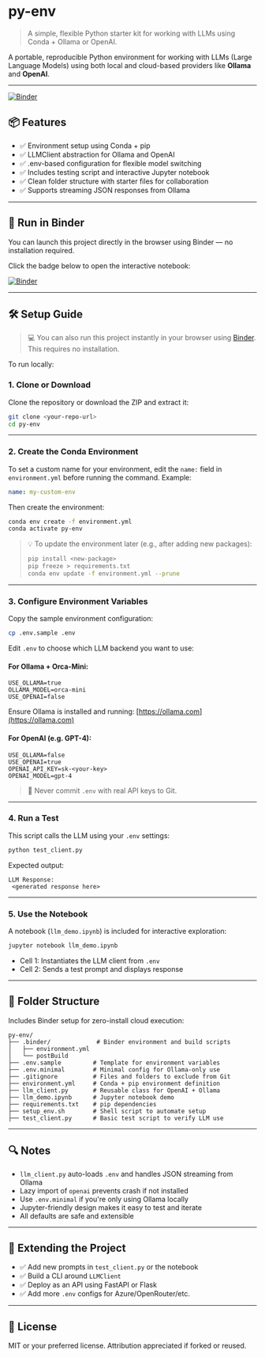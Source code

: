 # py-env

> A simple, flexible Python starter kit for working with LLMs using Conda + Ollama or OpenAI.

A portable, reproducible Python environment for working with LLMs (Large Language Models) using both local and cloud-based providers like **Ollama** and **OpenAI**.

---

[![Binder](https://mybinder.org/badge_logo.svg)](https://mybinder.org/v2/gh/vedanta/py-env/HEAD?labpath=llm_demo.ipynb)

## 📦 Features

* ✅ Environment setup using Conda + pip
* ✅ LLMClient abstraction for Ollama and OpenAI
* ✅ .env-based configuration for flexible model switching
* ✅ Includes testing script and interactive Jupyter notebook
* ✅ Clean folder structure with starter files for collaboration
* ✅ Supports streaming JSON responses from Ollama

---

## 🚀 Run in Binder

You can launch this project directly in the browser using Binder — no installation required.

Click the badge below to open the interactive notebook:

[![Binder](https://mybinder.org/badge_logo.svg)](https://mybinder.org/v2/gh/vedanta/py-env/HEAD?labpath=llm_demo.ipynb)

---

## 🛠️ Setup Guide

> 💻 You can also run this project instantly in your browser using [Binder](https://mybinder.org/v2/gh/vedanta/py-env/HEAD?labpath=llm_demo.ipynb). This requires no installation.

To run locally:

### 1. Clone or Download

Clone the repository or download the ZIP and extract it:

```bash
git clone <your-repo-url>
cd py-env
```

---

### 2. Create the Conda Environment

To set a custom name for your environment, edit the `name:` field in `environment.yml` before running the command. Example:

```yaml
name: my-custom-env
```

Then create the environment:

```bash
conda env create -f environment.yml
conda activate py-env
```

> 💡 To update the environment later (e.g., after adding new packages):
>
> ```bash
> pip install <new-package>
> pip freeze > requirements.txt
> conda env update -f environment.yml --prune
> ```

---

### 3. Configure Environment Variables

Copy the sample environment configuration:

```bash
cp .env.sample .env
```

Edit `.env` to choose which LLM backend you want to use:

#### For **Ollama + Orca-Mini**:

```dotenv
USE_OLLAMA=true
OLLAMA_MODEL=orca-mini
USE_OPENAI=false
```

Ensure Ollama is installed and running: [https://ollama.com](https://ollama.com)

#### For **OpenAI (e.g. GPT-4)**:

```dotenv
USE_OLLAMA=false
USE_OPENAI=true
OPENAI_API_KEY=sk-<your-key>
OPENAI_MODEL=gpt-4
```

> 🔐 Never commit `.env` with real API keys to Git.

---

### 4. Run a Test

This script calls the LLM using your `.env` settings:

```bash
python test_client.py
```

Expected output:

```
LLM Response:
 <generated response here>
```

---

### 5. Use the Notebook

A notebook (`llm_demo.ipynb`) is included for interactive exploration:

```bash
jupyter notebook llm_demo.ipynb
```

* Cell 1: Instantiates the LLM client from `.env`
* Cell 2: Sends a test prompt and displays response

---

## 📁 Folder Structure

Includes Binder setup for zero-install cloud execution:

```
py-env/
├── .binder/             # Binder environment and build scripts
│   ├── environment.yml
│   └── postBuild
├── .env.sample         # Template for environment variables
├── .env.minimal        # Minimal config for Ollama-only use
├── .gitignore          # Files and folders to exclude from Git
├── environment.yml     # Conda + pip environment definition
├── llm_client.py       # Reusable class for OpenAI + Ollama
├── llm_demo.ipynb      # Jupyter notebook demo
├── requirements.txt    # pip dependencies
├── setup_env.sh        # Shell script to automate setup
├── test_client.py      # Basic test script to verify LLM use
```

---

## 🔍 Notes

* `llm_client.py` auto-loads `.env` and handles JSON streaming from Ollama
* Lazy import of `openai` prevents crash if not installed
* Use `.env.minimal` if you're only using Ollama locally
* Jupyter-friendly design makes it easy to test and iterate
* All defaults are safe and extensible

---

## 🔁 Extending the Project

* ✅ Add new prompts in `test_client.py` or the notebook
* ✅ Build a CLI around `LLMClient`
* ✅ Deploy as an API using FastAPI or Flask
* ✅ Add more `.env` configs for Azure/OpenRouter/etc.

---

## 🪪 License

MIT or your preferred license. Attribution appreciated if forked or reused.
